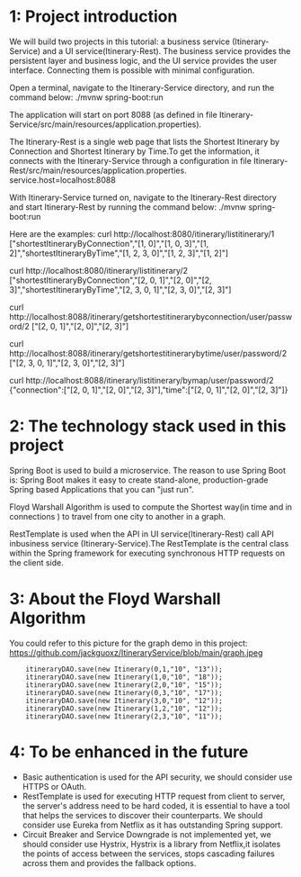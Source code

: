 1: Project introduction
=======================
We will build two projects in this tutorial: a business service (Itinerary-Service) and a UI service(Itinerary-Rest). The business service provides the persistent layer and business logic, and the UI service provides the user interface. Connecting them is possible with minimal configuration.

Open a terminal, navigate to the Itinerary-Service directory, and run the command below:
./mvnw spring-boot:run

The application will start on port 8088 (as defined in file Itinerary-Service/src/main/resources/application.properties).
 
The Itinerary-Rest is a single web page that lists the Shortest Itinerary by Connection and  Shortest Itinerary by Time.To get the information, it connects with the Itinerary-Service through a configuration in file Itinerary-Rest/src/main/resources/application.properties.
service.host=localhost:8088
 
With Itinerary-Service turned on, navigate to the Itinerary-Rest directory and start Itinerary-Rest by running the command below:
./mvnw spring-boot:run
 
 
Here are the examples:
curl http://localhost:8080/itinerary/listitinerary/1
["shortestItineraryByConnection","[1, 0]","[1, 0, 3]","[1, 2]","shortestItineraryByTime","[1, 2, 3, 0]","[1, 2, 3]","[1, 2]"]
 
curl http://localhost:8080/itinerary/listitinerary/2
["shortestItineraryByConnection","[2, 0, 1]","[2, 0]","[2, 3]","shortestItineraryByTime","[2, 3, 0, 1]","[2, 3, 0]","[2, 3]"]

curl http://localhost:8088/itinerary/getshortestitinerarybyconnection/user/password/2
["[2, 0, 1]","[2, 0]","[2, 3]"]

curl http://localhost:8088/itinerary/getshortestitinerarybytime/user/password/2
["[2, 3, 0, 1]","[2, 3, 0]","[2, 3]"]

curl http://localhost:8088/itinerary/listitinerary/bymap/user/password/2
{"connection":["[2, 0, 1]","[2, 0]","[2, 3]"],"time":["[2, 0, 1]","[2, 0]","[2, 3]"]}

2: The technology stack used in this project
============================================
Spring Boot is used to build a microservice. The reason to use Spring Boot is: Spring Boot makes it easy to create stand-alone, production-grade Spring based Applications that you can "just run".

Floyd Warshall Algorithm is used to compute the Shortest way(in time and in connections ) to travel from one city to another in a graph.

RestTemplate is used when the API in UI service(Itinerary-Rest) call API inbusiness service (Itinerary-Service).The RestTemplate is the central class within the Spring framework for executing synchronous HTTP requests on the client side.

3: About the Floyd Warshall Algorithm
============================================
You could refer to this picture for the graph demo in this project:
https://github.com/jackguoxz/ItineraryService/blob/main/graph.jpeg

        itineraryDAO.save(new Itinerary(0,1,"10", "13"));
        itineraryDAO.save(new Itinerary(1,0,"10", "18"));
        itineraryDAO.save(new Itinerary(2,0,"10", "15"));
        itineraryDAO.save(new Itinerary(0,3,"10", "17"));
        itineraryDAO.save(new Itinerary(3,0,"10", "12"));
        itineraryDAO.save(new Itinerary(1,2,"10", "12"));
        itineraryDAO.save(new Itinerary(2,3,"10", "11"));

4: To be enhanced in the future
============================================

- Basic authentication is used for the API security, we should consider use HTTPS or OAuth. 
- RestTemplate is used for executing HTTP request from client to server, the server's address need to be hard coded, it is essential to have a tool that helps the services to discover their counterparts. We should consider use Eureka from Netflix as it has outstanding Spring support.
- Circuit Breaker and Service Downgrade is not implemented yet, we should consider use Hystrix,  Hystrix is a library from Netflix,it isolates the points of access between the services, stops cascading failures across them and provides the fallback options.

    
 
